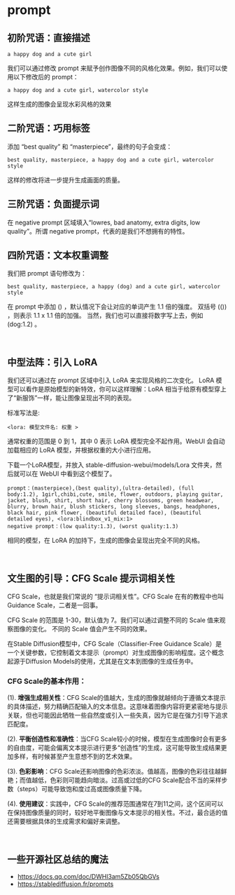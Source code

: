 # prompt

## 初阶咒语：直接描述
```
a happy dog and a cute girl
```
我们可以通过修改 prompt 来赋予创作图像不同的风格化效果。例如，我们可以使用以下修改后的 prompt： 
```
a happy dog and a cute girl, watercolor style
```
这样生成的图像会呈现水彩风格的效果

## 二阶咒语：巧用标签
添加 “best quality” 和 “masterpiece”，最终的句子会变成：
```
best quality, masterpiece, a happy dog and a cute girl, watercolor style
```
这样的修改将进一步提升生成画面的质量。

## 三阶咒语：负面提示词
在 negative prompt 区域填入“lowres, bad anatomy, extra digits, low quality”。所谓 negative prompt，代表的是我们不想拥有的特性。

## 四阶咒语：文本权重调整
我们把 prompt 语句修改为：
```
best quality, masterpiece, a happy (dog) and a cute girl, watercolor style
```
在 prompt 中添加 () ，默认情况下会让对应的单词产生 1.1 倍的强度。
双括号 (()) ，则表示 1.1 x 1.1 倍的加强。
当然，我们也可以直接将数字写上去，例如 (dog:1.2) 。

<br>

## 中型法阵：引入 LoRA
我们还可以通过在 prompt 区域中引入 LoRA 来实现风格的二次变化。
LoRA 模型可以看作是原始模型的新特效，你可以这样理解：LoRA 相当于给原有模型穿上了“新服饰”一样，能让图像呈现出不同的表现。

标准写法是:
```
<lora: 模型文件名: 权重 >
```
通常权重的范围是 0 到 1，其中 0 表示 LoRA 模型完全不起作用。WebUI 会自动加载相应的 LoRA 模型，并根据权重的大小进行应用。

下载一个LoRA模型，并放入 stable-diffusion-webui/models/Lora 文件夹，然后就可以在 WebUI 中看到这个模型了。
```
prompt：(masterpiece),(best quality),(ultra-detailed), (full body:1.2), 1girl,chibi,cute, smile, flower, outdoors, playing guitar, jacket, blush, shirt, short hair, cherry blossoms, green headwear, blurry, brown hair, blush stickers, long sleeves, bangs, headphones, black hair, pink flower, (beautiful detailed face), (beautiful detailed eyes), <lora:blindbox_v1_mix:1>
negative prompt：(low quality:1.3), (worst quality:1.3)
```
相同的模型，在 LoRA 的加持下，生成的图像会呈现出完全不同的风格。

<br>

## 文生图的引导：CFG Scale 提示词相关性
CFG Scale，也就是我们常说的 “提示词相关性”。CFG Scale 在有的教程中也叫 Guidance Scale，二者是一回事。

CFG Scale 的范围是 1-30，默认值为 7。我们可以通过调整不同的 Scale 值来观察图像的变化。
不同的 Scale 值会产生不同的效果。

在Stable Diffusion模型中，CFG Scale（Classifier-Free Guidance Scale）是一个关键参数，它控制着文本提示（prompt）对生成图像的影响程度。这个概念起源于Diffusion Models的使用，尤其是在文本到图像的生成任务中。

### CFG Scale的基本作用：
(1). **增强生成相关性**：CFG Scale的值越大，生成的图像就越倾向于遵循文本提示的具体描述，努力精确匹配输入的文本信息。这意味着图像内容将更紧密地与提示关联，但也可能因此牺牲一些自然度或引入一些失真，因为它是在强力引导下追求匹配度。

(2). **平衡创造性和准确性**：当CFG Scale较小的时候，模型在生成图像时会有更多的自由度，可能会偏离文本提示进行更多“创造性”的生成，这可能导致生成结果更加多样，有时候甚至产生意想不到的艺术效果。

(3). **色彩影响**：CFG Scale还影响图像的色彩浓淡。值越高，图像的色彩往往越鲜艳；而值越低，色彩则可能趋向暗淡。过高或过低的CFG Scale配合不当的采样步数（steps）可能导致饱和度过高或图像质量下降。

(4). **使用建议**：实践中，CFG Scale的推荐范围通常在7到11之间，这个区间可以在保持图像质量的同时，较好地平衡图像与文本提示的相关性。不过，最合适的值还需要根据具体的生成需求和偏好来调整。

<br>

## 一些开源社区总结的魔法
- https://docs.qq.com/doc/DWHl3am5Zb05QbGVs
- https://stablediffusion.fr/prompts
